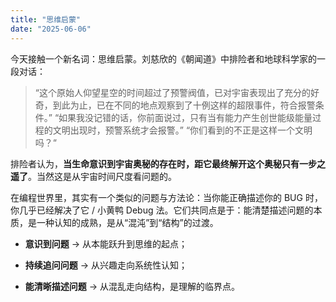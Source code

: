 ```yaml
---
title: "思维启蒙"
date: "2025-06-06"
---
```


今天接触一个新名词：思维启蒙。刘慈欣的《朝闻道》中排险者和地球科学家的一段对话：

> “这个原始人仰望星空的时间超过了预警阀值，已对宇宙表现出了充分的好奇，到此为止，已在不同的地点观察到了十例这样的超限事件，符合报警条件。”
> “如果我没记错的话，你前面说过，只有当有能力产生创世能级能量过程的文明出现时，预警系统才会报警。”
> “你们看到的不正是这样一个文明吗？“

排险者认为，**当生命意识到宇宙奥秘的存在时，距它最终解开这个奥秘只有一步之遥了**。当然这是从宇宙时间尺度看问题的。

在编程世界里，其实有一个类似的问题与方法论：当你能正确描述你的  BUG 时，你几乎已经解决了它 / 小黄鸭 Debug 法。它们共同点是于：能清楚描述问题的本质，是一种认知的成熟，是从“混沌”到“结构”的过渡。

- **意识到问题** → 从本能跃升到思维的起点；
    
- **持续追问问题** → 从兴趣走向系统性认知；
    
- **能清晰描述问题** → 从混乱走向结构，是理解的临界点。
